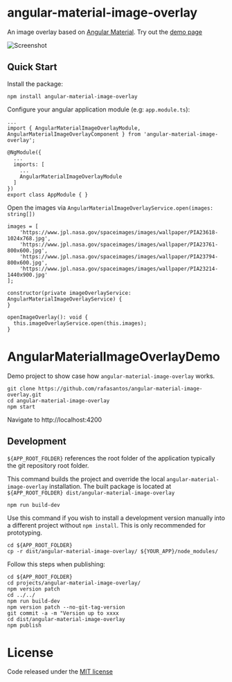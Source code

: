 angular-material-image-overlay
==============================
An image overlay based on [Angular Material](https://material.angular.io/). Try out the [demo page](https://rafasantos.github.io/angular-material-image-overlay/)

![Screenshot](https://raw.githubusercontent.com/rafasantos/angular-material-image-overlay/master/src/assets/screenshot.jpg "Screenshot from demo page")

Quick Start
-----------
Install the package:

```
npm install angular-material-image-overlay
```

Configure your angular application module (e.g: `app.module.ts`):
```
...
import { AngularMaterialImageOverlayModule, AngularMaterialImageOverlayComponent } from 'angular-material-image-overlay';

@NgModule({
  ...
  imports: [
    ...
    AngularMaterialImageOverlayModule
  ]
})
export class AppModule { }
```

Open the images via `AngularMaterialImageOverlayService.open(images: string[])`
```
images = [
    'https://www.jpl.nasa.gov/spaceimages/images/wallpaper/PIA23618-1024x768.jpg',
    'https://www.jpl.nasa.gov/spaceimages/images/wallpaper/PIA23761-800x600.jpg',
    'https://www.jpl.nasa.gov/spaceimages/images/wallpaper/PIA23794-800x600.jpg',
    'https://www.jpl.nasa.gov/spaceimages/images/wallpaper/PIA23214-1440x900.jpg'
];

constructor(private imageOverlayService: AngularMaterialImageOverlayService) {
}

openImageOverlay(): void {
  this.imageOverlayService.open(this.images);
}
```

AngularMaterialImageOverlayDemo
===============================
Demo project to show case how `angular-material-image-overlay` works.

```
git clone https://github.com/rafasantos/angular-material-image-overlay.git
cd angular-material-image-overlay
npm start
```

Navigate to http://localhost:4200

Development
-----------
`${APP_ROOT_FOLDER}` references the root folder of the application typically the git repository root folder.

This command builds the project and override the local `angular-material-image-overlay` installation.
The built package is located at `${APP_ROOT_FOLDER} dist/angular-material-image-overlay`
```
npm run build-dev
```

Use this command if you wish to install a development version manually into a different project without `npm install`. This is only recommended for prototyping.
```
cd ${APP_ROOT_FOLDER}
cp -r dist/angular-material-image-overlay/ ${YOUR_APP}/node_modules/
```

Follow this steps when publishing:
```
cd ${APP_ROOT_FOLDER}
cd projects/angular-material-image-overlay/
npm version patch
cd ../../
npm run build-dev
npm version patch --no-git-tag-version
git commit -a -m "Version up to xxxx
cd dist/angular-material-image-overlay
npm publish
```

License
=======
Code released under the [MIT license](LICENSE)
